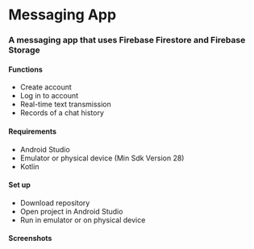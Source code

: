 # Messaging App 

### A messaging app that uses Firebase Firestore and Firebase Storage

#### Functions
- Create account
- Log in to account
- Real-time text transmission
- Records of a chat history

#### Requirements
- Android Studio
- Emulator or physical device (Min Sdk Version 28)
- Kotlin

#### Set up
- Download repository
- Open project in Android Studio
- Run in emulator or on physical device

#### Screenshots

